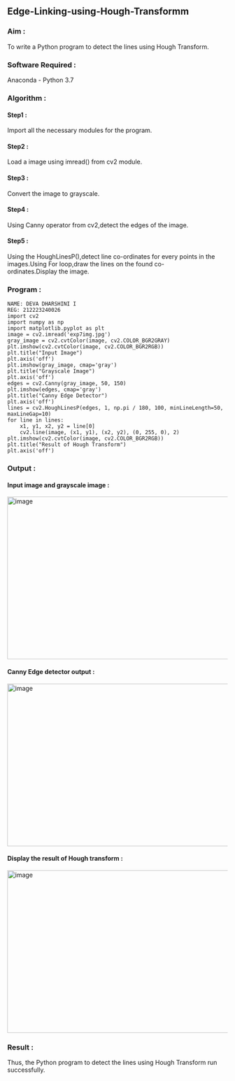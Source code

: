 ## Edge-Linking-using-Hough-Transformm
### Aim :
To write a Python program to detect the lines using Hough Transform.

### Software Required :
Anaconda - Python 3.7

### Algorithm :
#### Step1 :
Import all the necessary modules for the program.
#### Step2 :
Load a image using imread() from cv2 module.
#### Step3 :
Convert the image to grayscale.
#### Step4 :
Using Canny operator from cv2,detect the edges of the image.
#### Step5 :
Using the HoughLinesP(),detect line co-ordinates for every points in the images.Using For loop,draw the lines on the found co-ordinates.Display the image.

### Program :
```
NAME: DEVA DHARSHINI I
REG: 212223240026
import cv2
import numpy as np
import matplotlib.pyplot as plt
image = cv2.imread('exp7img.jpg')
gray_image = cv2.cvtColor(image, cv2.COLOR_BGR2GRAY)
plt.imshow(cv2.cvtColor(image, cv2.COLOR_BGR2RGB))  
plt.title("Input Image")
plt.axis('off')
plt.imshow(gray_image, cmap='gray')
plt.title("Grayscale Image")
plt.axis('off')
edges = cv2.Canny(gray_image, 50, 150)
plt.imshow(edges, cmap='gray')
plt.title("Canny Edge Detector")
plt.axis('off')
lines = cv2.HoughLinesP(edges, 1, np.pi / 180, 100, minLineLength=50, maxLineGap=10)
for line in lines:
    x1, y1, x2, y2 = line[0]
    cv2.line(image, (x1, y1), (x2, y2), (0, 255, 0), 2)
plt.imshow(cv2.cvtColor(image, cv2.COLOR_BGR2RGB))  
plt.title("Result of Hough Transform")
plt.axis('off')
```
### Output :
#### Input image and grayscale image :
<img width="515" height="372" alt="image" src="https://github.com/user-attachments/assets/9161ca7f-d246-4485-895f-4c6ff6414583" />

#### Canny Edge detector output :
<img width="515" height="372" alt="image" src="https://github.com/user-attachments/assets/e6fd5019-4874-4c53-b348-912cc8971dda" />

#### Display the result of Hough transform :
<img width="515" height="372" alt="image" src="https://github.com/user-attachments/assets/f2b52891-c95f-47e9-aefa-6d34a2d568d4" />

### Result :
Thus, the Python program to detect the lines using Hough Transform run successfully.
